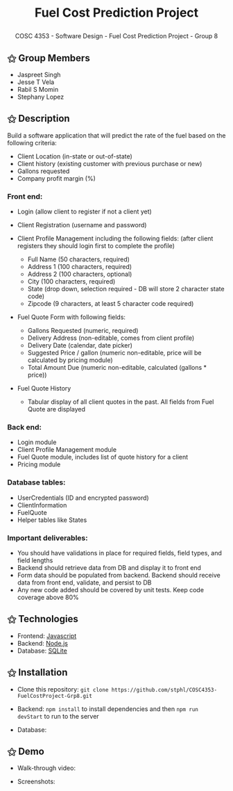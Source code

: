 # <p align="center"> Fuel Cost Prediction Project </p>
<p align="center"> COSC 4353 - Software Design - Fuel Cost Prediction Project - Group 8 </p>

## ⚝ Group Members
- Jaspreet Singh
- Jesse T Vela
- Rabil S Momin
- Stephany Lopez

## ⚝ Description
Build a software application that will predict the rate of the fuel based on the following criteria:
- Client Location (in-state or out-of-state)
- Client history (existing customer with previous purchase or new)
- Gallons requested
- Company profit margin (%)

### Front end:
- Login (allow client to register if not a client yet)
- Client Registration (username and password)
- Client Profile Management including the following fields: (after client registers they should login first to complete the profile) 
    - Full Name (50 characters, required)
    - Address 1 (100 characters, required)
    - Address 2 (100 characters, optional)
    - City (100 characters, required)
    - State (drop down, selection required - DB will store 2 character state code)
    - Zipcode (9 characters, at least 5 character code required)
    
- Fuel Quote Form with following fields:
    - Gallons Requested (numeric, required)
    - Delivery Address (non-editable, comes from client profile)
    - Delivery Date (calendar, date picker)
    - Suggested Price / gallon (numeric non-editable, price will be calculated by pricing module)
    - Total Amount Due (numeric non-editable, calculated (gallons * price))
    
- Fuel Quote History
    - Tabular display of all client quotes in the past. All fields from Fuel Quote are displayed

### Back end:
- Login module
- Client Profile Management module
- Fuel Quote module, includes list of quote history for a client
- Pricing module

### Database tables:
- UserCredentials (ID and encrypted password)
- ClientInformation
- FuelQuote
- Helper tables like States

### Important deliverables:
- You should have validations in place for required fields, field types, and field lengths
- Backend should retrieve data from DB and display it to front end
- Form data should be populated from backend. Backend should receive data from front end, validate, and persist to DB
- Any new code added should be covered by unit tests. Keep code coverage above 80%

## ⚝ Technologies
- Frontend: [Javascript](https://www.javascript.com/)
- Backend: [Node.js](https://nodejs.org/en)
- Database: [SQLite](https://www.sqlite.org/index.html)

## ⚝ Installation
  - Clone this repository: `git clone https://github.com/stphl/COSC4353-FuelCostProject-Grp8.git`
    
  - Backend: `npm install` to install dependencies and then `npm run devStart` to run to the server
    
  - Database:

## ⚝ Demo
- Walk-through video: 

- Screenshots: 